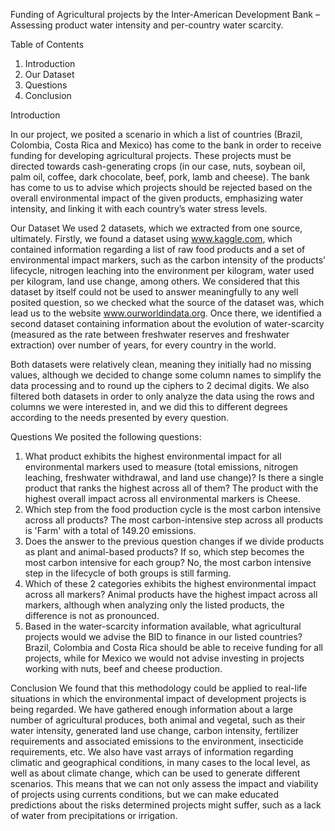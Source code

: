 Funding of Agricultural projects by the Inter-American Development Bank – Assessing product water intensity and per-country water scarcity.


Table of Contents

1.	Introduction
2.	Our Dataset
3.	Questions
4.	Conclusion
	


Introduction

In our project, we posited a scenario in which a list of countries (Brazil, Colombia, Costa Rica and Mexico) has come to the bank in order to receive funding for developing agricultural projects. These projects must be directed towards cash-generating crops (in our case, nuts, soybean oil, palm oil, coffee, dark chocolate, beef, pork, lamb and cheese). The bank has come to us to advise which projects should be rejected based on the overall environmental impact of the given products, emphasizing water intensity, and linking it with each country’s water stress levels. 

Our Dataset
We used 2 datasets, which we extracted from one source, ultimately. Firstly, we found a dataset using www.kaggle.com, which contained information regarding a list of raw food products and a set of environmental impact markers, such as the carbon intensity of the products’ lifecycle, nitrogen leaching into the environment per kilogram, water used per kilogram, land use change, among others. 
We considered that this dataset by itself could not be used to answer meaningfully to any well posited question, so we checked what the source of the dataset was, which lead us to the website www.ourworldindata.org. Once there, we identified a second dataset containing information about the evolution of water-scarcity (measured as the rate between freshwater reserves and freshwater extraction) over number of years, for every country in the world. 

Both datasets were relatively clean, meaning they initially had no missing values, although we decided to change some column names to simplify the data processing and to round up the ciphers to 2 decimal digits. We also filtered both datasets in order to only analyze the data using the rows and columns we were interested in, and we did this to different degrees according to the needs presented by every question. 

Questions
We posited the following questions: 

1.	What product exhibits the highest environmental impact for all environmental markers used to measure (total emissions, nitrogen leaching, freshwater withdrawal, and land use change)? Is there a single product that ranks the highest across all of them?
The product with the highest overall impact across all environmental markers is Cheese.
2.	Which step from the food production cycle is the most carbon intensive across all products?
The most carbon-intensive step across all products is 'Farm' with a total of 149.20 emissions.
3.	Does the answer to the previous question changes if we divide products as plant and animal-based products? If so, which step becomes the most carbon intensive for each group?
No, the most carbon intensive step in the lifecycle of both groups is still farming.
4.	Which of these 2 categories exhibits the highest environmental impact across all markers?
Animal products have the highest impact across all markers, although when analyzing only the listed products, the difference is not as pronounced.
5.	Based in the water-scarcity information available, what agricultural projects would we advise the BID to finance in our listed countries?
Brazil, Colombia and Costa Rica should be able to receive funding for all projects, while for Mexico we would not advise investing in projects working with nuts, beef and cheese production. 

Conclusion 
We found that this methodology could be applied to real-life situations in which the environmental impact of development projects is being regarded. We have gathered enough information about a large number of agricultural produces, both animal and vegetal, such as their water intensity, generated land use change, carbon intensity, fertilizer requirements and associated emissions to the environment, insecticide requirements, etc. We also have vast arrays of information regarding climatic and geographical conditions, in many cases to the local level, as well as about climate change, which can be used to generate different scenarios. This means that we can not only assess the impact and viability of projects using currents conditions, but we can make educated predictions about the risks determined projects might suffer, such as a lack of water from precipitations or irrigation.
